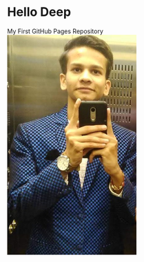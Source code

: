 # Hello Deep
My First GitHub Pages Repository
<img src="https://github.com/deep-santani/Freelancing/blob/master/Photo.jpg" width="300" hight="300"></img>

